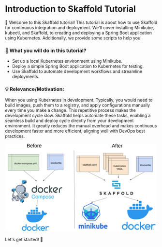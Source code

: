 # Introduction to Skaffold Tutorial

👋 Welcome to this Skaffold tutorial! This tutorial is about how to use Skaffold for continuous integration and deployment. We'll cover installing Minikube, kubectl, and Skaffold, to creating and deploying a Spring Boot application using Kubernetes. Additionally, we provide some scripts to help you!

### 🎯 What you will do in this tutorial?

- Set up a local Kubernetes environment using Minikube.
- Deploy a simple Spring Boot application to Kubernetes for testing.
- Use Skaffold to automate development workflows and streamline deployments.

### 💡 Relevance/Motivation:

When you using Kubernetes in development. Typically, you would need to build images, push them to a registry, and apply configurations manually every time you make a change. This repetitive process makes the development cycle slow. Skaffold helps automate these tasks, enabling a seamless build and deploy cycle directly from your development environment. It greatly reduces the manual overhead and makes continuous development faster and more efficient, aligning well with DevOps best practices.

![Manual Process vs Skaffold Automation](../skaffold-tutorial/assets/image.png)

Let's get started! 🎉

